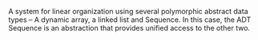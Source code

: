 A system for linear organization using several
polymorphic abstract data types – A dynamic array, a linked list and 
Sequence. In this case, the ADT Sequence is an abstraction
that provides unified access to the other two.

